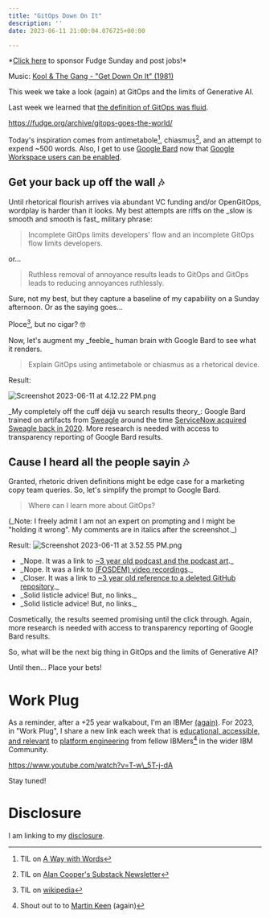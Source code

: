 ```yaml
---
title: "GitOps Down On It"
description: ''
date: 2023-06-11 21:00:04.076725+00:00

---
```


\*[Click here](https://fudgesunday.pallet.com/hire?pallet=fudgesunday) to sponsor Fudge Sunday and post jobs!\*

Music: [Kool & The Gang - "Get Down On It" (1981)](https://www.youtube.com/watch?v=qchPLaiKocI)

This week we take a look (again) at GitOps and the limits of Generative AI.

Last week we learned that [the definition of GitOps was fluid](https://fudge.org/archive/gitops-goes-the-world/).

https://fudge.org/archive/gitops-goes-the-world/

Today's inspiration comes from antimetabole[^ antimetabole], chiasmus[^chiasmus], and an attempt to expend ~500 words. Also, I get to use [Google Bard](https://bard.google.com) now that [Google Workspace users can be enabled](https://workspaceupdates.googleblog.com/2023/05/admin-control-for-bard-access.html).

## Get your back up off the wall 🎶

Until rhetorical flourish arrives via abundant VC funding and/or OpenGitOps, wordplay is harder than it looks. My best attempts are riffs on the \_slow is smooth and smooth is fast\_ military phrase:

> Incomplete GitOps limits developers' flow and an incomplete GitOps flow limits developers.

or...

> Ruthless removal of annoyance results leads to GitOps and GitOps leads to reducing annoyances ruthlessly.

Sure, not my best, but they capture a baseline of my capability on a Sunday afternoon. Or as the saying goes...

Ploce[^ploce], but no cigar? 🤓

Now, let's augment my \_feeble\_ human brain with Google Bard to see what it renders.

> Explain GitOps using antimetabole or chiasmus as a rhetorical device.

Result:

![Screenshot 2023-06-11 at 4.12.22 PM.png](https://buttondown.imgix.net/images/b4529f6e-91c8-486c-bc54-8b03b7328c70.png?w=960&fit=max) 

\_My completely off the cuff déjà vu search results theory\_: Google Bard trained on artifacts from [Sweagle](https://web.archive.org/web/20200817172318/https://www.sweagle.com/) around the time [ServiceNow acquired Sweagle back in 2020](https://www.servicenow.com/company/media/press-room/servicenow-to-acquire-sweagle.html). More research is needed with access to transparency reporting of Google Bard results.

## Cause I heard all the people sayin 🎶

Granted, rhetoric driven definitions might be edge case for a marketing copy team queries. So, let's simplify the prompt to Google Bard.

> Where can I learn more about GitOps?

(\_Note: I freely admit I am not an expert on prompting and I might be "holding it wrong". My comments are in italics after the screenshot.\_)

Result:
 ![Screenshot 2023-06-11 at 3.52.55 PM.png](https://buttondown.imgix.net/images/d38c6dc1-6df9-48d9-bae3-817560e99bca.png?w=960&fit=max) 

- \_Nope. It was a link to [~3 year old podcast and the podcast art](https://open.spotify.com/show/52ZbO0ZuUDrXqV8WyWgHMJ).\_
- \_Nope. It was a link to [(FOSDEM) video recordings](https://marcin.juszkiewicz.com.pl/download/tables/fosdem/videoyears.html).\_
- \_Closer. It was a link to [~3 year old reference to a deleted GitHub repository](https://web.archive.org/web/20201211021319/https://github.com/fluxcd/gitops-working-group).\_
- \_Solid listicle advice! But, no links.\_
- \_Solid listicle advice! But, no links.\_

Cosmetically, the results seemed promising until the click through. Again, more research is needed with access to transparency reporting of Google Bard results.

So, what will be the next big thing in GitOps and the limits of Generative AI?

Until then… Place your bets!

# Work Plug

As a reminder, after a +25 year walkabout, I'm an IBMer [(again)](https://jaycuthrell.com/about/). For 2023, in "Work Plug", I share a new link each week that is [educational, accessible, and relevant](https://www.youtube.com/watch?v=T-w\_5T-j-dA) to [platform engineering](https://www.ibm.com/consulting/platform-engineering-services) from fellow IBMers[^IBMer] in the wider IBM Community.

https://www.youtube.com/watch?v=T-w\_5T-j-dA

Stay tuned! 

# Disclosure

I am linking to my [disclosure](https://jaycuthrell.com/disclosure/).

[^ antimetabole]: TIL on [A Way with Words](https://beta.prx.org/stories/475388)
[^chiasmus]: TIL on [Alan Cooper's Substack Newsletter](https://mralancooper.medium.com/antimetabole-1d95057c9658)
[^ploce]: TIL on [wikipedia](https://en.wikipedia.org/wiki/Ploce\_(figure\_of\_speech))
[^IBMer]: Shout out to to [Martin Keen](https://www.linkedin.com/in/martingkeen/) (again)